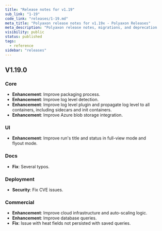 ```yaml
---
title: "Release notes for v1.19"
sub_link: "1-19"
code_link: "releases/1-19.md"
meta_title: "Polyaxon release notes for v1.19x - Polyaxon Releases"
meta_description: "Polyaxon release notes, migrations, and deprecation notes for v1.19.x."
visibility: public
status: published
tags:
  - reference
sidebar: "releases"
---
```


## V1.19.0

### Core

 * **Enhancement**: Improve packaging process.
 * **Enhancement**: Improve log level detection.
 * **Enhancement**: Improve log level plugin and propagate log level to all containers, including sidecars and init containers.
 * **Enhancement**: Improve Azure blob storage integration.

### UI

 * **Enhancement**: Improve run's title and status in full-view mode and flyout mode. 

### Docs

 * **Fix**: Several typos.

### Deployment

 * **Security**: Fix CVE issues.

### Commercial

 * **Enhancement**: Improve cloud infrastructure and auto-scaling logic.
 * **Enhancement**: Improve database queries.
 * **Fix**: Issue with heat fields not persisted with saved queries.
